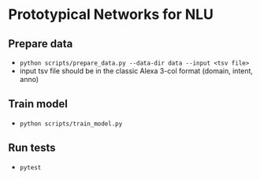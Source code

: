 # Prototypical Networks for NLU

## Prepare data

* `python scripts/prepare_data.py --data-dir data --input <tsv file>`
* input tsv file should be in the classic Alexa 3-col format (domain, intent, anno)

## Train model

* `python scripts/train_model.py`

## Run tests

* `pytest`